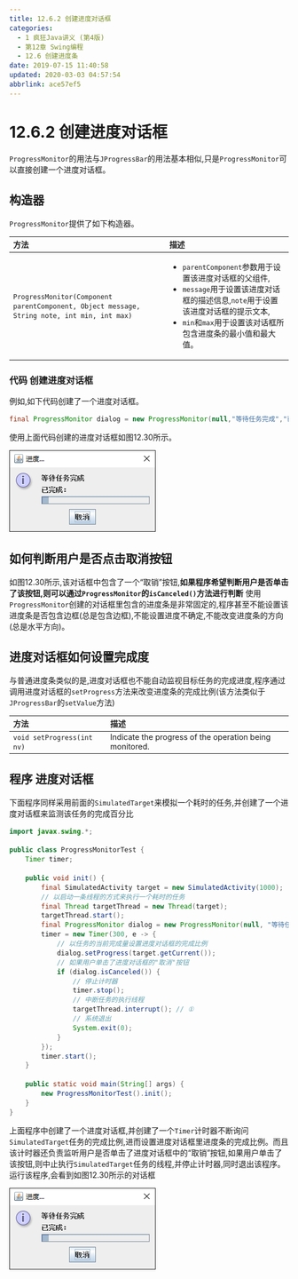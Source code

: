 ```yaml
---
title: 12.6.2 创建进度对话框
categories: 
  - 1 疯狂Java讲义 (第4版)
  - 第12章 Swing编程
  - 12.6 创建进度条
date: 2019-07-15 11:40:58
updated: 2020-03-03 04:57:54
abbrlink: ace57ef5
---
```

# 12.6.2 创建进度对话框
`ProgressMonitor`的用法与`JProgressBar`的用法基本相似,只是`ProgressMonitor`可以直接创建一个进度对话框。
## 构造器
`ProgressMonitor`提供了如下构造器。

|方法|描述|
|:--|:--|
|`ProgressMonitor(Component parentComponent, Object message, String note, int min, int max)`|<ul><li>`parentComponent`参数用于设置该进度对话框的父组件,</li><li>`message`用于设置该进度对话框的描述信息,`note`用于设置该进度对话框的提示文本,</li><li>`min`和`max`用于设置该对话框所包含进度条的最小值和最大值。</li></ul>|

### 代码 创建进度对话框
例如,如下代码创建了一个进度对话框。

```java
final ProgressMonitor dialog = new ProgressMonitor(null,"等待任务完成","已完成:",0, target, getAmount());
```

使用上面代码创建的进度对话框如图12.30所示。

![这里有一张图片](https://raw.githubusercontent.com/lanlan2017/images/master/CrazyJavaHandout4/Chapter12/12.6.2/1.png)

## 如何判断用户是否点击取消按钮
如图12.30所示,该对话框中包含了一个“取销”按钮,**如果程序希望判断用户是否单击了该按钮,则可以通过`ProgressMonitor`的`isCanceled()`方法进行判断**
使用`ProgressMonitor`创建的对话框里包含的进度条是非常固定的,程序甚至不能设置该进度条是否包含边框(总是包含边框),不能设置进度不确定,不能改变进度条的方向(总是水平方向)。

## 进度对话框如何设置完成度
与普通进度条类似的是,进度对话框也不能自动监视目标任务的完成进度,程序通过调用进度对话框的`setProgress`方法来改变进度条的完成比例(该方法类似于`JProgressBar`的`setValue`方法)

|方法|描述|
|:--|:--|
|`void setProgress(int nv)`|Indicate the progress of the operation being monitored.|

## 程序 进度对话框
下面程序同样采用前面的`SimulatedTarget`来模拟一个耗时的任务,并创建了一个进度对话框来监测该任务的完成百分比
```java
import javax.swing.*;

public class ProgressMonitorTest {
    Timer timer;

    public void init() {
        final SimulatedActivity target = new SimulatedActivity(1000);
        // 以启动一条线程的方式来执行一个耗时的任务
        final Thread targetThread = new Thread(target);
        targetThread.start();
        final ProgressMonitor dialog = new ProgressMonitor(null, "等待任务完成", "已完成：", 0, target.getAmount());
        timer = new Timer(300, e -> {
            // 以任务的当前完成量设置进度对话框的完成比例
            dialog.setProgress(target.getCurrent());
            // 如果用户单击了进度对话框的"取消"按钮
            if (dialog.isCanceled()) {
                // 停止计时器
                timer.stop();
                // 中断任务的执行线程
                targetThread.interrupt(); // ①
                // 系统退出
                System.exit(0);
            }
        });
        timer.start();
    }

    public static void main(String[] args) {
        new ProgressMonitorTest().init();
    }
}
```
上面程序中创建了一个进度对话框,并创建了一个`Timer`计时器不断询问`SimulatedTarget`任务的完成比例,进而设置进度对话框里进度条的完成比例。而且该计时器还负责监听用户是否单击了进度对话框中的“取销”按钮,如果用户单击了该按钮,则中止执行`SimulatedTarget`任务的线程,并停止计时器,同时退出该程序。运行该程序,会看到如图12.30所示的对话框

![图12.30](https://raw.githubusercontent.com/lanlan2017/images/master/CrazyJavaHandout4/Chapter12/12.6.2/1.png)
<!-- CrazyJavaHandout4/Chapter12/12.6.2/ -->
